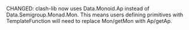 CHANGED: clash-lib now uses Data.Monoid.Ap instead of Data.Semigroup.Monad.Mon. This means users defining primitives with TemplateFunction will need to replace Mon/getMon with Ap/getAp.
